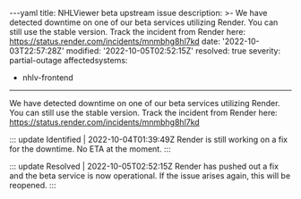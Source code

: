 ---yaml
title: NHLViewer beta upstream issue
description: >-
  We have detected downtime on one of our beta services utilizing Render. You
  can still use the stable version. Track the incident from Render here:
  https://status.render.com/incidents/mnmbhg8hl7kd
date: '2022-10-03T22:57:28Z'
modified: '2022-10-05T02:52:15Z'
resolved: true
severity: partial-outage
affectedsystems:
  - nhlv-frontend
---
We have detected downtime on one of our beta services utilizing Render. You can still use the stable version. Track the incident from Render here: https://status.render.com/incidents/mnmbhg8hl7kd

::: update Identified | 2022-10-04T01:39:49Z
Render is still working on a fix for the downtime. No ETA at the moment.
:::

::: update Resolved | 2022-10-05T02:52:15Z
Render has pushed out a fix and the beta service is now operational. If the issue arises again, this will be reopened.
:::


